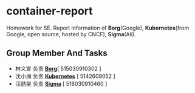 # container-report
Homework for SE. Report information of **Borg**(Google), **Kubernetes**(from Google, open source, hosted by CNCF), **Sigma**(Ali).

## Group Member And Tasks
- 林义宣 负责 [**Borg**](./Borg.md)[ 515030910302 ]
- 沈小洲 负责 [**Kubernetes**](./Kubernetes.md) [ 5142609052 ]
- 汪喆昊 负责 [**Sigma**](./Sigma.md) [ 516030910460 ]
